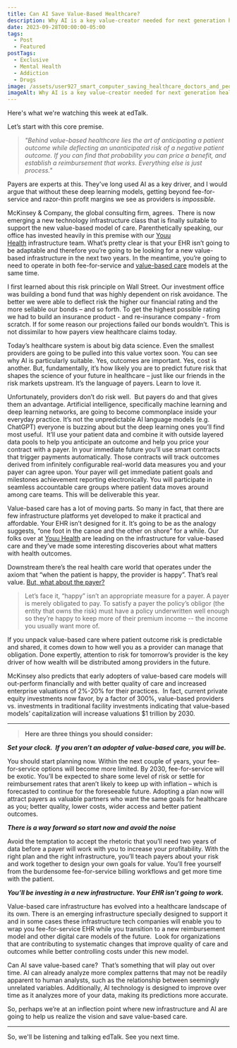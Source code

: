 ```yaml
---
title: Can AI Save Value-Based Healthcare?
description: Why AI is a key value-creator needed for next generation health care
date: 2023-09-28T00:00:00-05:00
tags:
  - Post
  - Featured
postTags:
  - Exclusive
  - Mental Health
  - Addiction
  - Drugs
image: /assets/user927_smart_computer_saving_healthcare_doctors_and_people_in__42e479ca-1ce1-433d-bae6-01ef608eb56a.png
imageAlt: Why AI is a key value-creator needed for next generation health care
---
```

Here's what we're watching this week at edTalk. 

Let’s start with this core premise. 

> *"Behind value-based healthcare lies the art of anticipating a patient outcome while deflecting an unanticipated risk of a negative patient outcome. If you can find that probability you can price a benefit, and establish a reimbursement that works. Everything else is just process."* 

Payers are experts at this. They've long used AI as a key driver, and I would argue that without these deep learning models, getting beyond fee-for-service and razor-thin profit margins we see as providers is *impossible*. 

McKinsey & Company, the global consulting firm, agrees.  There is now emerging a new technology infrastructure class that is finally suitable to support the new value-based model of care. Parenthetically speaking, our office has invested heavily in this premise with our [Youu Health](https://www.linkedin.com/company/youuhealth/) infrastructure team. What’s pretty clear is that your EHR isn’t going to be adaptable and therefore you’re going to be looking for a new value-based infrastructure in the next two years. In the meantime, you’re going to need to operate in both fee-for-service and [value-based care](https://youu.com/slider/preparing-you-for-a-new-care-model-/) models at the same time.  

I first learned about this risk principle on Wall Street. Our investment office was building a bond fund that was highly dependent on risk avoidance. The better we were able to deflect risk the higher our financial rating and the more sellable our bonds – and so forth. To get the highest possible rating we had to build an insurance product - and re-insurance company - from scratch. If for some reason our projections failed our bonds wouldn’t. This is not dissimilar to how payers view healthcare claims today.       

Today’s healthcare system is about big data science. Even the smallest providers are going to be pulled into this value vortex soon. You can see why AI is particularly suitable. Yes, outcomes are important. Yes, cost is another. But, fundamentally, it’s how likely you are to predict future risk that shapes the science of your future in healthcare – just like our friends in the risk markets upstream. It’s the language of payers. Learn to love it. 

Unfortunately, providers don’t do risk well.  But payers do and that gives them an advantage. Artificial intelligence, specifically machine learning and deep learning networks, are going to become commonplace inside your everyday practice. It’s not the unpredictable AI language models (e.g. ChatGPT) everyone is buzzing about but the deep learning ones you’ll find most useful.  It’ll use your patient data and combine it with outside layered data pools to help you anticipate an outcome and help you price your contract with a payer. In your immediate future you’ll use smart contracts that trigger payments automatically. Those contracts will track outcomes derived from infinitely configurable real-world data measures you and your payer can agree upon. Your payer will get immediate patient goals and milestones achievement reporting electronically. You will participate in seamless accountable care groups where patient data moves around among care teams. This will be deliverable this year.  

Value-based care has a lot of moving parts. So many in fact, that there are few infrastructure platforms yet developed to make it practical and affordable. Your EHR isn’t designed for it. It’s going to be as the analogy suggests, “one foot in the canoe and the other on shore” for a while. Our folks over at [Youu Health](https://youu.com/) are leading on the infrastructure for value-based care and they’ve made some interesting discoveries about what matters with health outcomes. 

Downstream there’s the real health care world that operates under the axiom that “when the patient is happy, the provider is happy”. That’s real value. [But, what about the payer?](https://youu.com/slider/why-the-youuniverse-changes-the-payer-and-provider-conversation/)

> Let’s face it, “happy” isn’t an appropriate measure for a payer. A payer is merely obligated to pay. To satisfy a payer the policy’s obligor (the entity that owns the risk) must have a policy underwritten well enough so they’re happy to keep more of their premium income -- the income you usually want more of.  

If you unpack value-based care where patient outcome risk is predictable and shared, it comes down to how well you as a provider can manage that obligation. Done expertly, attention to risk for tomorrow’s provider is the key driver of how wealth will be distributed among providers in the future. 

McKinsey also predicts that early adopters of value-based care models will out-perform financially and with better quality of care and increased enterprise valuations of 2%-20% for their practices.  In fact, current private equity investments now favor, by a factor of 300%, value-based providers vs. investments in traditional facility investments indicating that value-based models’ capitalization will increase valuations $1 trillion by 2030.     

- - -

> **Here are three things you should consider:**

***Set your clock.  If you aren’t an adopter of value-based care, you will be.***

You should start planning now. Within the next couple of years, your fee-for-service options will become more limited. By 2030, fee-for-service will be exotic. You’ll be expected to share some level of risk or settle for reimbursement rates that aren’t likely to keep up with inflation – which is forecasted to continue for the foreseeable future. Adopting a plan now will attract payers as valuable partners who want the same goals for healthcare as you; better quality, lower costs, wider access and better patient outcomes. 

***There is a way forward so start now and avoid the noise***

Avoid the temptation to accept the rhetoric that you’ll need two years of data before a payer will work with you to increase your profitability. With the right plan and the right infrastructure, you’ll teach payers about your risk and work together to design your own goals for value. You’ll free yourself from the burdensome fee-for-service billing workflows and get more time with the patient. 

***You’ll be investing in a new infrastructure. Your EHR isn’t going to work.***

Value-based care infrastructure has evolved into a healthcare landscape of its own. There is an emerging infrastructure specially designed to support it and in some cases these infrastructure tech companies will enable you to wrap you fee-for-service EHR while you transition to a new reimbursement model and other digital care models of the future.  Look for organizations that are contributing to systematic changes that improve quality of care and outcomes while better controlling costs under this new model. 

Can AI save value-based care?  That’s something that will play out over time. AI can already analyze more complex patterns that may not be readily apparent to human analysts, such as the relationship between seemingly unrelated variables. Additionally, AI technology is designed to improve over time as it analyzes more of your data, making its predictions more accurate. 

So, perhaps we’re at an inflection point where new infrastructure and AI are going to help us realize the vision and save value-based care.  

- - -

So, we'll be listening and talking edTalk. See you next time.